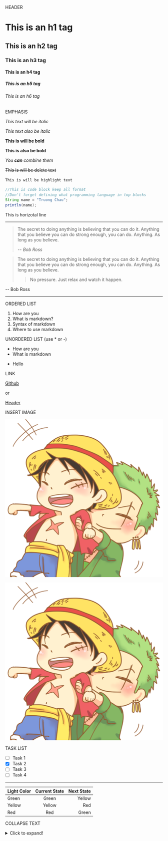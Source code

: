 HEADER

# This is an h1 tag

## This is an h2 tag

### This is an h3 tag

#### This is an h4 tag

##### This is an h5 tag

###### This is an h6 tag

EMPHASIS

_This text will be italic_

_This text also be italic_

**This is will be bold**

**This is also be bold**

_You **can** combine them_

~~This is will be delete text~~

`This is will be highlight text`

```java
//This is code block keep all format
//Don't forget defining what programming language in top blocks
String name = "Truong Chau";
println(name);
```

This is horizotal line

---

> The secret to doing anything is believing that you can do it. Anything that you believe you can do strong enough, you can do. Anything. As long as you believe.
>
> -- _Bob Ross_

> The secret to doing anything is believing that you can do it. Anything that you believe you can do strong enough, you can do. Anything. As long as you believe.
>
> > No pressure. Just relax and watch it happen.

-- Bob Ross

---

ORDERED LIST

1. How are you
1. What is markdown?
1. Syntax of markdown
1. Where to use markdown

UNORDERED LIST (use \* or -)

- How are you
- What is markdown

* Hello

LINK

[Github](http://github.com)

or

[Header](#this-is-an-h3-tag)

INSERT IMAGE

![Cartoon Image](./cartoon.png)

[![Cartoon Image](./cartoon.png)](http://github.com)

TASK LIST

- [ ] Task 1
- [x] Task 2
- [ ] Task 3
- [ ] Task 4

---

| Light Color | Current State | Next State |
| :---------- | :-----------: | ---------: |
| Green       |     Green     |     Yellow |
| Yellow      |    Yellow     |        Red |
| Red         |      Red      |      Green |

COLLAPSE TEXT

<details>
    <summary>Click to expand!</summary>

## Heading

1. A numbered
1. List
_ With some
_ Sub bullets
</details>
